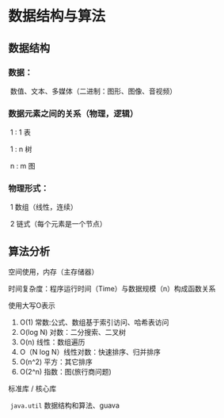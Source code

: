 # 数据结构与算法

## 数据结构

###     数据：

​		数值、文本、多媒体（二进制：图形、图像、音视频）

### 	数据元素之间的关系（物理，逻辑）

​	  1 : 1 表

​      1 : n  树

​      n : m 图	

###    物理形式：

​     1 数组（线性，连续）

​	 2 链式（每个元素是一个节点）



## 算法分析

 空间使用，内存（主存储器）

 时间复杂度：程序运行时间（Time）与数据规模（n）构成函数关系

 使用大写O表示

1.  O(1)                 常数:公式、数组基于索引访问、哈希表访问
2.  O(log N)          对数：二分搜索、二叉树
3.  O(n)                 线性：数组遍历
4.  O（N log N）线性对数：快速排序、归并排序
5.  O(n^2)            平方：其它排序
6.  O(2^n)            指数：图(旅行商问题)

标准库 / 核心库

​    `java.util`    数据结构和算法、guava